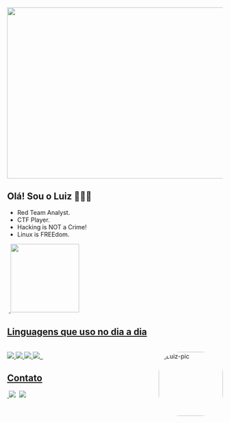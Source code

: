 <h4 align="center">
<img src="https://i.giphy.com/media/uX3we5UGyU9y0/giphy.webp" width="1000" height="400" />


## Olá! Sou o Luiz 🧑🏻‍💻


- Red Team Analyst.
- CTF Player.
- Hacking is NOT a Crime!
- Linux is FREEdom.

<div>
  <a href="https://github.com/luizz01001">
  <img height="160em" src="https://github-readme-stats.vercel.app/api?username=luizz01001&show_icons=true&theme=dark&include_all_commits=true&count_private=true"/>
</div>
  
## Linguagens que uso no dia a dia
  
<div style="display: inline_block"><br>
  <img src="https://img.shields.io/badge/Shell_Script-121011?style=for-the-badge&logo=gnu-bash&logoColor=white">
  <img src="https://img.shields.io/badge/Python-14354C?style=for-the-badge&logo=python&logoColor=white">
  <img src="https://img.shields.io/badge/C-00599C?style=for-the-badge&logo=c&logoColor=white">
  <img src="https://img.shields.io/badge/Ruby-CC342D?style=for-the-badge&logo=ruby&logoColor=white">
  <img align="right" alt="Luiz-pic" height="150" style="border-radius:50px;" src="http://www.guiadosquadrinhos.com/personagem/imagens/2012/06/16283person_13677.jpg">
</div>
  
  ## Contato

<div>
  <a href = "mailto:luizcarlos99@protonmail.com"><img src="https://img.shields.io/badge/ProtonMail-8B89CC?style=for-the-badge&logo=protonmail&logoColor=white" target="_blank"></a>
  <a href="https://www.linkedin.com/in/luiz-z-3b00b2217/" target="_blank"><img src="https://img.shields.io/badge/-LinkedIn-%230077B5?style=for-the-badge&logo=linkedin&logoColor=white" target="_blank"></a>  
</div>  
